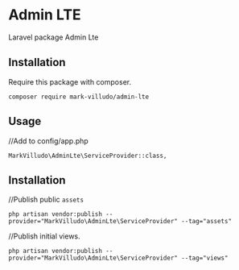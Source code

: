 # Admin LTE
Laravel package Admin Lte

## Installation

Require this package with composer.

```shell
composer require mark-villudo/admin-lte
```


## Usage
//Add to config/app.php
```
MarkVilludo\AdminLte\ServiceProvider::class,
```

## Installation

//Publish public ``assets``

```
php artisan vendor:publish --provider="MarkVilludo\AdminLte\ServiceProvider" --tag="assets"
```

//Publish initial views.
```
php artisan vendor:publish --provider="MarkVilludo\AdminLte\ServiceProvider" --tag="views"
```

